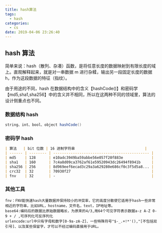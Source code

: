 ```yaml
---
title: hash算法
tags:
  - hash
categories:
  - cs
date: 2019-04-06 23:26:40
---
```


## hash 算法

简单来说：hash（散列、杂凑）函数，是将任意长度的数据映射到有限长度的域上。直观解释起来，就是对一串数据 m 进行杂糅，输出另一段固定长度的数据 h，作为这段数据的特征（指纹）。

由于用途的不同，hash 在数据结构中的含义【hashCode()】和密码学【md5,sha1,sha256】中的含义并不相同，所以在这两种不同的领域里，算法的设计侧重点也不同。

### 数据结构 hash

```java
string、int、bool、object hashCode()
```

### 密码学 hash

```markdown
| 算法   | bit 位数 | 16 进制字符串                                |
| ------ | -------- | -------------------------------------------- |
| md5    | 128      | e10adc3949ba59abbe56e057f20f883e             |
| sha1   | 160      | 7c4a8d09ca3762af61e59520943dc26494f8941b     |
| sha256 | 256      | 8d969eef6ecad3c29a3a629280e686cf0c3f5d5a8... |
| crc32  | 32       | 70930f27                                     |
| fnv    | 32       | -                                            |
```

### 其他工具

```text
fnv：FNV能快速hash大量数据并保持较小的冲突率，它的高度分散使它适用于hash一些非常相近的字符串，比如URL，hostname，文件名，text，IP地址等。
base64:编码后的数据比原始数据略长，为原来的4/3,用64个可见字符表示数据a-z A-Z 0-9 + / ,可序列化可反序列化
urlencode:url中只有字母和数字[0-9a-zA-Z]、一些特殊符号"$-_.+!*'(),"[不包括双引号]、以及某些保留字，才可以不经过编码直接用于URL。
```
